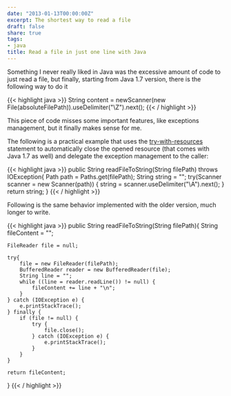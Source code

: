 ```yaml
---
date: "2013-01-13T00:00:00Z"
excerpt: The shortest way to read a file
draft: false
share: true
tags:
- java
title: Read a file in just one line with Java
---
```



Something I never really liked in Java was the excessive amount of code to just read a file, but finally, starting from Java 1.7 version, there is the following way to do it

{{< highlight java >}}
String content = newScanner(new File(absoluteFilePath)).useDelimiter("\\Z").next();
{{< / highlight >}}

This piece of code misses some important features, like exceptions management, but it finally makes sense for me.

The following is a practical example that uses the [try-with-resources](http://docs.oracle.com/javase/tutorial/essential/exceptions/tryResourceClose.html) statement to automatically close the opened resource (that comes with Java 1.7 as well) and delegate the exception management to the caller:

{{< highlight java >}}
public String readFileToString(String filePath) throws IOException{
	Path path = Paths.get(filePath);
	String string = "";
	try(Scanner scanner = new Scanner(path))
	{
		string = scanner.useDelimiter("\\A").next();
	}
	return string;
}
{{< / highlight >}}


Following is the same behavior implemented with the older version, much longer to write.

{{< highlight java >}}
public String readFileToString(String filePath){
	String fileContent = "";

	FileReader file = null;

	try{
		file = new FileReader(filePath);
		BufferedReader reader = new BufferedReader(file);
		String line = "";
		while ((line = reader.readLine()) != null) {
			fileContent += line + "\n";
		}
	} catch (IOException e) {
		e.printStackTrace();
	} finally {
		if (file != null) {
			try {
				file.close();
			} catch (IOException e) {
				e.printStackTrace();
			}
		}
	}

	return fileContent;
}
{{< / highlight >}}
